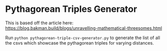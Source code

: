 # Pythagorean Triples Generator

This is based off the article here: https://blog.bakman.build/blogs/unravelling-mathematical-threesomes.html

Run `python pythagorean-triple-csv-generator.py` to generate the list of all the csvs which showcase the pythagorean triples for varying distances.